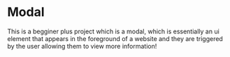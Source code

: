 # Modal
This is a begginer plus project which is a modal, which is essentially an ui element that appears in the foreground of a website and they are triggered by the user allowing them to view more information! 
